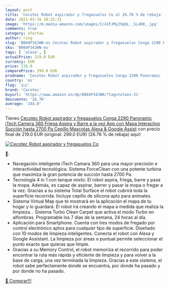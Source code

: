 ```yaml
---
layout: post
title: 'Cecotec Robot aspirador y fregasuelos Co al 26.76 % de rebaja'
date: 2021-03-16 10:25:31
image: 'https://m.media-amazon.com/images/I/41FJMyI9qbL._SL400_.jpg'
comments: true
category: ofertas
author: ring
slug: 'B084P34JWN-es Cecotec Robot aspirador y fregasuelos Conga 2290 Panoramic...'
sku: 'B084P34JWN-es'
tags: [ 'alexa', ]
actualPrice: 219.0 EUR
currency: EUR
price: 219.0
comparePrice: 299.0 EUR
prodname: 'Cecotec Robot aspirador y fregasuelos Conga 2290 Panoramic  iTech Camera 360  Friega  Aspira y Barre a la vez  App con Mapa Interactivo  Succión hasta 2700 Pa  Cepillo Mascotas  Alexa & Google Assist'
country: 'es'
flag: '🇪🇸'
brand: 'Cecotec'
buyurl: 'https://www.amazon.es/dp/B084P34JWN/?tag=tolees-21'
descuento: '26.76'
average: '244.0'
---
```


Tienes [Cecotec Robot aspirador y fregasuelos Conga 2290 Panoramic  iTech Camera 360  Friega  Aspira y Barre a la vez  App con Mapa Interactivo  Succión hasta 2700 Pa  Cepillo Mascotas  Alexa & Google Assist](https://www.amazon.es/dp/B084P34JWN/?tag=tolees-21) con precio final de  219.0 EUR (original: 299.0 EUR) (26.76 %  de rebaja) aqui!

[![Cecotec Robot aspirador y fregasuelos Co](https://m.media-amazon.com/images/I/41FJMyI9qbL._SL400_.jpg)](https://www.amazon.es/dp/B084P34JWN/?tag=tolees-21)

🔎:

- Navegación inteligente iTech Camara 360 para una mayor precisión e interactividad tecnológica. Sistema ForceClean con una potente turbina que maximiza la gran potencia de succión hasta 2700 Pa.
- Tecnología 4 in 1 con tanque mixto. El robot aspira, friega, barre y pasa la mopa. Además, es capaz de aspirar, barrer y pasar la mopa o fregar a la vez. Gracias a su sistema Total Surface el robot cubrirá toda la superficie recorrida. Incluye cepillo de silicona apto para animales.
- Sistema Virtual Map que te mostrará en la aplicación el mapa de tu hogar y lo guardará. El robot irá creando el mapa a medida que realiza la limpieza. . Sistema Turbo Clean Carpet que activa el modo Turbo en alfombras. Programable los 7 días de la semana, 24 horas al día.
- Aplicación para Smartphone. Cuenta con tres modos de fregado por control electrónico aptos para cualquier tipo de superficie. Diseñado con 10 modos de limpieza inteligentes. Conecta el robot con Alexa y Google Assistant. La limpieza por áreas o puntual permite seleccionar el punto exacto que quieras que limpie.
- Gracias a su Memory Control, el robot memoriza el recorrido para poder encontrar la ruta más rápida y eficiente de limpieza y para volver a la base de carga, una vez terminada la limpieza. Gracias a este sistema, el robot sabe perfectamente donde se encuentra, por donde ha pasado y por donde no ha pasado.

[🛒 Comprar!!!](https://www.amazon.es/dp/B084P34JWN/?tag=tolees-21)
